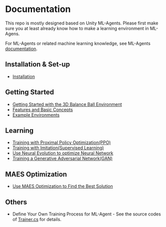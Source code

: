 # Documentation
This repo is mostly designed based on Unity ML-Agents. Please first make sure you at least already know how to make a learning environment in ML-Agens. 

For ML-Agents or related machine learning knowledge, see ML-Agents [documentation](https://github.com/Unity-Technologies/ml-agents/blob/master/docs/Readme.md). 



## Installation & Set-up
 * [Installation](Installation.md)
 
## Getting Started
 * [Getting Started with the 3D Balance Ball Environment](Getting-Started-with-Balance-Ball.md)
 * [Features and Basic Concepts](BasicConcepts.md)
 * [Example Environments](ExamplesList.md)

## Learning
 * [Training with Proximal Policy Optimization(PPO)](Training-PPO.md) 
 * [Training with Imitation(Supervised Learning)](Training-SL.md) 
 * [Use Neural Evolution to optimize Neural Network](Neural-Evolution.md)
 * [Training a Generative Adversarial Network(GAN)](Training-GAN.md)
## MAES Optimization
 * [Use MAES Optimization to Find the Best Solution](MAES.md)
 
## Others
 * Define Your Own Training Process for ML-Agent - See the source codes of [Trainer.cs](https://github.com/tcmxx/UnityTensorflowKeras/blob/tcmxx/docs/Assets/UnityTensorflow/Learning/Trainer.cs) for details.
